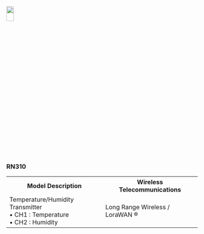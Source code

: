 
<img src="https://github.com/user-attachments/assets/771264bf-60dc-46db-bd62-2f0d790b0e11" width="20%" height="10%">
<body>

<h3> RN310</h3>
<table>
    <tr>
        <th>Model Description</th>
        <th>Wireless Telecommunications</th>
    </tr>
    <tr>
        <td>
           Temperature/Humidity Transmitter<br>
            • CH1 : Temperature <br>
	    • CH2 : Humidity<br>
        </td>
        <td>Long Range Wireless / LoraWAN ®</td>
    </tr>
</table>